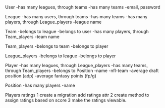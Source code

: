 User
  -has many leagues, through teams
  -has many teams
  -email, password

League
  -has many users, through teams
  -has many teams
  -has many players, through League_players
  -league name

Team
  -belongs to league
  -belongs to user
  -has many players, through Team_players
  -team name

Team_players
  -belongs to team
  -belongs to player

League_players
  -belongs to league
  -belongs to player

Player
  -has many leagues, through League_players
  -has many teams, through Team_players
  -belongs to Position
  -name
  -nfl-team
  -average draft position (adp)
  -average fantasy points (fp/g)

Position
  -has many players
  -name



  Players ratings
  1 create a migration add ratings attr
  2 create method to assign ratings based on score
  3 make the ratings viewable.

